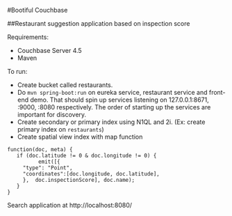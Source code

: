 #Bootiful Couchbase

##Restaurant suggestion application based on inspection score

Requirements:
* Couchbase Server 4.5
* Maven

To run:
* Create bucket called restaurants.
* Do ```mvn spring-boot:run``` on eureka service, restaurant service and front-end demo. That should spin up services listening on 
127.0.0.1:8671, :9000, :8080 respectively. The order of starting up the services are important for discovery.
* Create secondary or primary index using N1QL and 2i. (Ex: create primary index on `restaurants`)
* Create spatial view index with map function

~~~~ 
function(doc, meta) {
   if (doc.latitude != 0 & doc.longitude != 0) {
          emit([{
     "type": "Point",
     "coordinates":[doc.longitude, doc.latitude],
     },  doc.inspectionScore], doc.name);
   }
}
~~~~ 
Search application at http://localhost:8080/
